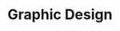 ---
id: "3"
slug: "graphic"
title: "Graphic Design"
image: "graphic.svg"
description: "I use various web technologies to develop attractive websites which converts visitors to customers."
---